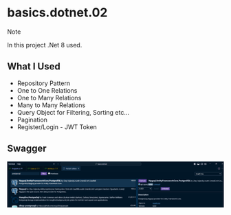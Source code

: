 # basics.dotnet.02

> [!NOTE]
> In this project .Net 8 used.

## What I Used
-  Repository Pattern
-  One to One Relations
-  One to Many Relations
-  Many to Many Relations
-  Query Object for Filtering, Sorting etc...
-  Pagination
-  Register/Login - JWT Token

## Swagger
![](https://raw.githubusercontent.com/furkan-ozkan/basics.dotnet/main/ReadmeImages/nuget.png)
